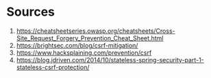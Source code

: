 # Sources

1. https://cheatsheetseries.owasp.org/cheatsheets/Cross-Site_Request_Forgery_Prevention_Cheat_Sheet.html
2. https://brightsec.com/blog/csrf-mitigation/
3. https://www.hacksplaining.com/prevention/csrf
4. https://blog.jdriven.com/2014/10/stateless-spring-security-part-1-stateless-csrf-protection/